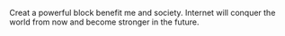 Creat a powerful block benefit me and society. Internet will conquer the world from now and become stronger in the future.
